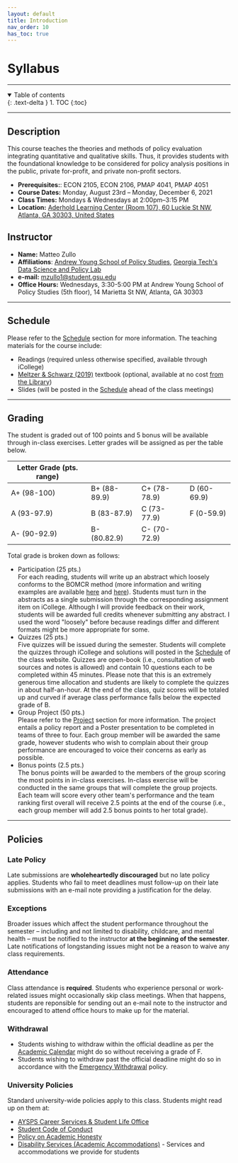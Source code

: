 ```yaml
---
layout: default
title: Introduction
nav_order: 10
has_toc: true
---
```


# Syllabus

---


<details open markdown="block">
  <summary>
    Table of contents
  </summary>
  {: .text-delta }
1. TOC
{:toc}
</details>

---

## Description

This course teaches the theories and methods of policy evaluation integrating quantitative and qualitative skills. Thus, it provides students with the foundational knowledge to be considered for policy analysis positions in the public, private for-profit, and private non-profit sectors.

- **Prerequisites:**: ECON 2105, ECON 2106, PMAP 4041, PMAP 4051
- **Course Dates:** Monday, August 23rd – Monday, December 6, 2021
- **Class Times:** Mondays & Wednesdays at 2:00pm–3:15 PM
- **Location:** [Aderhold Learning Center (Room 107), 60 Luckie St NW, Atlanta, GA  30303, United States](https://www.google.com/maps/place/Aderhold+Learning+Center/@33.7564192,-84.391006,17z/data=!3m1!4b1!4m5!3m4!1s0x88f503871aed7f0b:0x7739c4923f8b8ca0!8m2!3d33.7564068!4d-84.3888237)

## Instructor

- **Name:** Matteo Zullo
- **Affiliations**: [Andrew Young School of Policy Studies](https://aysps.gsu.edu/phd-student/zullo-matteo/), [Georgia Tech's Data Science and Policy Lab](https://datasciencepolicy.gatech.edu/team/)
- **e-mail:** mzullo1@student.gsu.edu
- **Office Hours:** Wednesdays, 3:30-5:00 PM at Andrew Young School of Policy Studies (5th floor), 14 Marietta St NW, Atlanta, GA 30303

---

## Schedule

Please refer to the [Schedule](/schedule.md) section for more information. The teaching materials for the course include:
- Readings (required unless otherwise specified, available through iCollege)
- [Meltzer & Schwarz (2019)](https://www.routledge.com/Policy-Analysis-as-Problem-Solving-A-Flexible-and-Evidence-Based-Framework/Meltzer-Schwartz/p/book/9781138630178) textbook (optional, available at no cost [from the Library](https://ebookcentral.proquest.com/lib/gsu/detail.action?docID=5611552))
- Slides (will be posted in the [Schedule](/outline.md) ahead of the class meetings)

---

## Grading

The student is graded out of 100 points and 5 bonus will be available through in-class exercises. Letter grades will be assigned as per the table below.

| Letter Grade (pts. range) |              |              |             |
|---------------------------|--------------|--------------|-------------|
| A+ (98-100)               | B+ (88-89.9) | C+ (78-78.9) | D (60-69.9) |
| A (93-97.9)               | B (83-87.9)  | C (73-77.9)  | F (0-59.9)  |
| A- (90-92.9)              | B- (80.82.9) | C- (70-72.9) |             |


Total grade is broken down as follows:
- Participation (25 pts.)<br>
For each reading, students will write up an abstract which loosely conforms to the BOMCR method (more information and writing examples are available [here](https://www.acgme.org/Portals/0/HowtoWriteanAbstract.pdf) and [here](http://web.mit.edu/communicate/abstracts.html)). Students must turn in the abstracts as a single submission through the corresponding assignment item on iCollege. Although I will provide feedback on their work, students will be awarded full credits whenever submitting any abstract. I used the word "loosely" before because readings differ and different formats might be more appropriate for some.
- Quizzes (25 pts.)<br>
Five quizzes will be issued during the semester. Students will complete the quizzes through iCollege and solutions will posted in the [Schedule](/schedule.md) of the class website. Quizzes are open-book (i.e., consultation of web sources and notes is allowed) and contain 10 questions each to be completed within 45 minutes. Please note that this is an extremely generous time allocation and students are likely to complete the quizzes in about half-an-hour. At the end of the class, quiz scores will be totaled up and curved if average class performance falls below the expected grade of B.
- Group Project (50 pts.)<br>
Please refer to the [Project](/project.md) section for more information. The project entails a policy report and a Poster presentation to be completed in teams of three to four. Each group member will be awarded the same grade, however students who wish to complain about their group performance are encouraged to voice their concerns as early as possible.
- Bonus points (2.5 pts.)<br>
The bonus points will be awarded to the members of the group scoring the most points in in-class exercises. In-class exercise will be conducted in the same groups that will complete the group projects. Each team will score every other team's performance and the team ranking first overall will receive 2.5 points at the end of the course (i.e., each group member will add 2.5 bonus points to her total grade).

---

## Policies

### Late Policy
Late submissions are **wholeheartedly discouraged** but no late policy applies. Students who fail to meet deadlines must follow-up on their late submissions with an e-mail note providing a justification for the delay.

### Exceptions
Broader issues which affect the student performance throughout the semester – including and not limited to disability, childcare, and mental health – must be notified to the instructor **at the beginning of the semester**. Late notifications of longstanding issues might not be a reason to waive any class requirements.

### Attendance
Class attendance is **required**. Students who experience personal or work-related issues might occasionally skip class meetings. When that happens, students are reponsible for sending out an e-mail note to the instructor and encouraged to attend office hours to make up for the material.

### Withdrawal
- Students wishing to withdraw within the official deadline as per the [Academic Calendar](https://registrar.gsu.edu/registration/semester-calendars-exam-schedules/#fall-2021) might do so without receiving a grade of F.
- Students wishing to withdraw past the official deadline might do so in accordance with the [Emergency Withdrawal](https://deanofstudents.gsu.edu/student-assistance/emergency-withdrawal/) policy.

### University Policies
Standard university-wide policies apply to this class. Students might read up on them at:

- [AYSPS Career Services & Student Life Office](https://career.aysps.gsu.edu)
- [Student Code of Conduct](https://codeofconduct.gsu.edu)
- [Policy on Academic Honesty](https://deanofstudents.gsu.edu/student-conductpolicy-on-academic-honesty/)
- [Disability Services (Academic Accommodations)](https://access.gsu.edu) - Services and accommodations we provide for students
